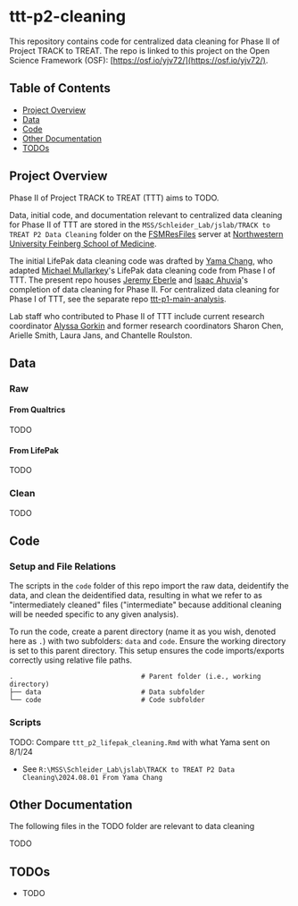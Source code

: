 # ttt-p2-cleaning

This repository contains code for centralized data cleaning for Phase II of Project TRACK to TREAT. The repo is linked to this project on the Open Science Framework (OSF): [https://osf.io/yjv72/](https://osf.io/yjv72/).

## Table of Contents

- [Project Overview](#project-overview)
- [Data](#data)
- [Code](#code)
- [Other Documentation](#other-documentation)
- [TODOs](#todos)

## Project Overview

Phase II of Project TRACK to TREAT (TTT) aims to TODO.

Data, initial code, and documentation relevant to centralized data cleaning for Phase II of TTT are stored in the `MSS/Schleider_Lab/jslab/TRACK to TREAT P2 Data Cleaning` folder on the [FSMResFiles](https://www.feinberg.northwestern.edu/it/services/server-storage-and-data/research-data-storage.html) server at [Northwestern University Feinberg School of Medicine](https://www.feinberg.northwestern.edu/).

The initial LifePak data cleaning code was drafted by [Yama Chang](https://github.com/yamachang), who adapted [Michael Mullarkey](https://github.com/mcmullarkey)'s LifePak data cleaning code from Phase I of TTT. The present repo houses [Jeremy Eberle](https://github.com/jwe4ec) and [Isaac Ahuvia](https://github.com/isaacahuvia)'s completion of data cleaning for Phase II. For centralized data cleaning for Phase I of TTT, see the separate repo [ttt-p1-main-analysis](https://github.com/jwe4ec/ttt-p1-main-analysis).

Lab staff who contributed to Phase II of TTT include current research coordinator [Alyssa Gorkin](https://github.com/alyssagorkin) and former research coordinators Sharon Chen, Arielle Smith, Laura Jans, and Chantelle Roulston.

## Data

### Raw

#### From Qualtrics

TODO

#### From LifePak

TODO

### Clean

TODO

## Code

### Setup and File Relations

The scripts in the `code` folder of this repo import the raw data, deidentify the data, and clean the deidentified data, resulting in what we refer to as "intermediately cleaned" files ("intermediate" because additional cleaning will be needed specific to any given analysis).

To run the code, create a parent directory (name it as you wish, denoted here as `.`) with two subfolders: `data` and `code`. Ensure the working directory is set to this parent directory. This setup ensures the code imports/exports correctly using relative file paths.

```
.                                # Parent folder (i.e., working directory)
├── data                         # Data subfolder
└── code                         # Code subfolder
```

### Scripts

TODO: Compare `ttt_p2_lifepak_cleaning.Rmd` with what Yama sent on 8/1/24
- See `R:\MSS\Schleider_Lab\jslab\TRACK to TREAT P2 Data Cleaning\2024.08.01 From Yama Chang`

## Other Documentation

The following files in the TODO folder are relevant to data cleaning

TODO

## TODOs

- TODO